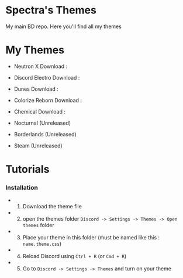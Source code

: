 # Spectra's Themes
My main BD repo. Here you'll find all my themes

# My Themes

* Neutron X
Download :

* Discord Electro
Download :

* Dunes
Download :

* Colorize Reborn
Download :

* Chemical
Download :

* Nocturnal (Unreleased)
* Borderlands (Unreleased)
* Steam (Unreleased)

# Tutorials

### Installation

* 1. Download the theme file
* 2. open the themes folder `Discord -> Settings -> Themes -> Open themes` folder
* 3. Place your theme in this folder (must be named like this : `name.theme.css`)
* 4. Reload Discord using `Ctrl + R` (or `Cmd + R`)
* 5. Go to `Discord -> Settings -> Themes` and turn on your theme
